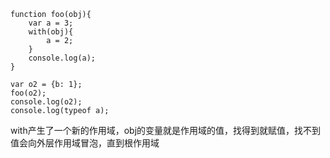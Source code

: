 ```
function foo(obj){
    var a = 3;
    with(obj){
        a = 2;
    }
    console.log(a);
}

var o2 = {b: 1};
foo(o2);
console.log(o2);
console.log(typeof a);
```
with产生了一个新的作用域，obj的变量就是作用域的值，找得到就赋值，找不到值会向外层作用域冒泡，直到根作用域
